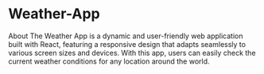 # Weather-App
About The Weather App is a dynamic and user-friendly web application built with React, featuring a responsive design that adapts seamlessly to various screen sizes and devices. With this app, users can easily check the current weather conditions for any location around the world.
